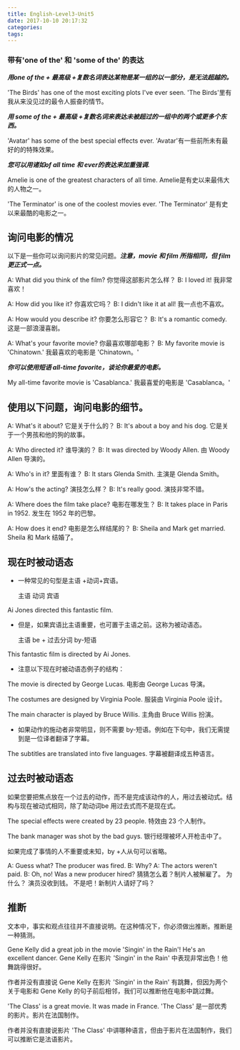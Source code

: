 ```yaml
---
title: English-Level3-Unit5
date: 2017-10-10 20:17:32
categories:
tags:
---
```


### 带有'one of the' 和 'some of the' 的表达
 
***用one of the + 最高级 +复数名词表达某物是某一组的以一部分，是无法超越的。***
 
'The Birds' has one of the most exciting plots I've ever seen.	'The Birds'里有我从来没见过的最令人振奋的情节。
 
***用 some of the + 最高级 +复数名词来表达未被超过的一组中的两个或更多个东西。***
 
'Avatar' has some of the best special effects ever.	'Avatar'有一些前所未有最好的的特殊效果。
 
***您可以用诸如of all time 和 ever的表达来加重强调.***
 
Amelie is one of the greatest characters of all time.	Amelie是有史以来最伟大的人物之一。

'The Terminator' is one of the coolest movies ever.	'The Terminator' 是有史以来最酷的电影之一。
 


## 询问电影的情况
 
以下是一些你可以询问影片的常见问题。***注意，movie 和 film 所指相同，但 film 更正式一点。***
 

A: What did you think of the film?	你觉得这部影片怎么样？
B: I loved it!	我非常喜欢！
 	 	 

A: How did you like it?	你喜欢它吗？
B: I didn't like it at all!	我一点也不喜欢。
 	 	 

A: How would you describe it?	你要怎么形容它？
B: It's a romantic comedy.	这是一部浪漫喜剧。
 	 	 

A: What's your favorite movie?	你最喜欢哪部电影？
B: My favorite movie is 'Chinatown.'	我最喜欢的电影是 'Chinatown。'
 	 	 
***你可以使用短语 all-time favorite，谈论你最爱的电影。***

My all-time favorite movie is 'Casablanca.'	我最喜爱的电影是 'Casablanca。'
 
## 使用以下问题，询问电影的细节。
 

A: What's it about?	它是关于什么的？
B: It's about a boy and his dog.	它是关于一个男孩和他的狗的故事。
 	 	 

A: Who directed it?	谁导演的？
B: It was directed by Woody Allen.	由 Woody Allen 导演的。
 	 	 

A: Who's in it?	里面有谁？
B: It stars Glenda Smith.	主演是 Glenda Smith。
 	 	 

A: How's the acting?	演技怎么样？
B: It's really good.	演技非常不错。
 	 	 

A: Where does the film take place?	电影在哪发生？
B: It takes place in Paris in 1952.	发生在 1952 年的巴黎。
 	 	 

A: How does it end?	电影是怎么样结尾的？
B: Sheila and Mark get married.	Sheila 和 Mark 结婚了。




## 现在时被动语态
 
* 一种常见的句型是主语 +动词+宾语。
 
 	主语	动词	宾语                                  

Ai Jones	directed	this fantastic film.
 
* 但是，如果宾语比主语重要，也可置于主语之前。这称为被动语态。
 
 	主语	be + 过去分词	by-短语

This fantastic film	is directed 	by Ai Jones.
 
* 注意以下现在时被动语态例子的结构：
 

The movie is directed by George Lucas.	电影由 George Lucas 导演。

The costumes are designed by Virginia Poole.	服装由 Virginia Poole 设计。

The main character is played by Bruce Willis.	主角由 Bruce Willis 扮演。
 
* 如果动作的施动者非常明显，则不需要 by-短语。例如在下句中，我们无需提到是一位译者翻译了字幕。
 

The subtitles are translated into five languages.	字幕被翻译成五种语言。


## 过去时被动语态
 
如果您要把焦点放在一个过去的动作，而不是完成该动作的人，用过去被动式。结构与现在被动式相同，除了助动词be 用过去式而不是现在式。
 

The special effects were created by 23 people.	特效由 23 个人制作。

The bank manager was shot by the bad guys.	银行经理被坏人开枪击中了。
 
如果完成了事情的人不重要或未知，by +人从句可以省略。
 

A: Guess what? The producer was fired.
B: Why?
A: The actors weren't paid.
B: Oh, no! Was a new producer hired?
猜猜怎么着？制片人被解雇了。
为什么？
演员没收到钱。
不是吧！新制片人请好了吗？


## 推断

文本中，事实和观点往往并不直接说明。在这种情况下，你必须做出推断。推断是一种猜测。
 
Gene Kelly did a great job in the movie 'Singin' in the Rain'! He's an excellent dancer.	Gene Kelly 在影片 'Singin' in the Rain' 中表现非常出色！他舞跳得很好。
 
作者并没有直接说 Gene Kelly 在影片 'Singin' in the Rain' 有跳舞，但因为两个关于电影和 Gene Kelly 的句子前后相邻，我们可以推断他在电影中跳过舞。
 	 
'The Class' is a great movie. It was made in France. 	'The Class' 是一部优秀的影片。影片在法国制作。
 	 
作者并没有直接说影片 'The Class' 中讲哪种语言，但由于影片在法国制作，我们可以推断它是法语影片。
 